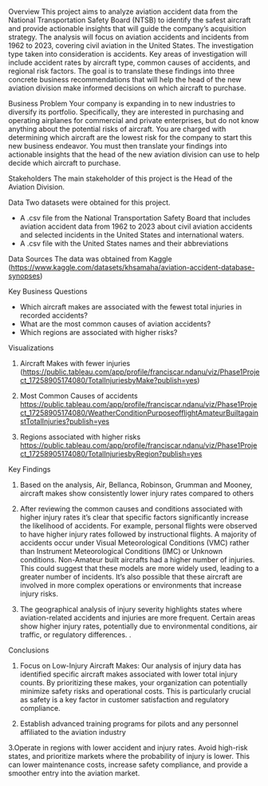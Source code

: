 Overview
This project aims to analyze aviation accident data from the National Transportation Safety Board (NTSB) to identify the safest aircraft and provide actionable insights that will guide the company’s acquisition strategy.
The analysis will focus on aviation accidents and incidents from 1962 to 2023, covering civil aviation in the United States. The investigation type taken into consideration is accidents. Key areas of investigation will include accident rates by aircraft type, common causes of accidents, and regional risk factors. The goal is to translate these findings into three concrete business recommendations that will help the head of the new aviation division make informed decisions on which aircraft to purchase.

Business Problem
Your company is expanding in to new industries to diversify its portfolio. Specifically, they are interested in purchasing and operating airplanes for commercial and private enterprises, but do not know anything about the potential risks of aircraft. You are charged with determining which aircraft are the lowest risk for the company to start this new business endeavor. You must then translate your findings into actionable insights that the head of the new aviation division can use to help decide which aircraft to purchase.

Stakeholders
The main stakeholder of this project is the Head of the Aviation Division.

Data
Two datasets were obtained for this project.
* A .csv file from the National Transportation Safety Board that includes aviation accident data from 1962 to 2023 about civil aviation accidents and selected incidents in the United States and international waters.
* A .csv file with the United States names and their abbreviations

Data Sources
The data was obtained from Kaggle (https://www.kaggle.com/datasets/khsamaha/aviation-accident-database-synopses)

Key Business Questions
* Which aircraft makes are associated with the fewest total injuries in recorded accidents?
* What are the most common causes of aviation accidents?
* Which regions  are associated with higher risks?

Visualizations
1. Aircraft Makes with fewer injuries
(https://public.tableau.com/app/profile/franciscar.ndanu/viz/Phase1Project_17258905174080/TotalInjuriesbyMake?publish=yes)

2. Most Common Causes of accidents
https://public.tableau.com/app/profile/franciscar.ndanu/viz/Phase1Project_17258905174080/WeatherConditionPurposeofflightAmateurBuiltagainstTotalInjuries?publish=yes

3. Regions associated with higher risks
https://public.tableau.com/app/profile/franciscar.ndanu/viz/Phase1Project_17258905174080/TotalInjuriesbyRegion?publish=yes

Key Findings
1. Based on the analysis, Air, Bellanca, Robinson, Grumman and  Mooney, aircraft makes show consistently lower injury rates compared to others

2. After reviewing the common causes and conditions associated with higher injury rates it’s clear that specific factors significantly increase the likelihood of accidents. For example, personal flights were observed to have higher injury rates followed by instructional flights. A majority of accidents occur under Visual Meteorological Conditions (VMC) rather than Instrument Meteorological Conditions (IMC) or Unknown conditions. Non-Amateur built aircrafts had a higher number of injuries. This could suggest that these models are more widely used, leading to a greater number of incidents. It’s also possible that these aircraft are involved in more complex operations or environments that increase injury risks. 

3. The geographical analysis of injury severity highlights states where aviation-related accidents and injuries are more frequent. Certain areas show higher injury rates, potentially due to environmental conditions, air traffic, or regulatory differences.
.

Conclusions
1. Focus on Low-Injury Aircraft Makes: Our analysis of injury data has identified specific aircraft makes associated with lower total injury counts. By prioritizing these makes, your organization can potentially minimize safety risks and operational costs. This is particularly crucial as safety is a key factor in customer satisfaction and regulatory compliance.

2. Establish advanced training programs for pilots and any personnel affiliated to the aviation industry

3.Operate in regions with lower accident and injury rates. Avoid high-risk states, and prioritize markets where the probability of injury is lower. This can lower maintenance costs, increase safety compliance, and provide a smoother entry into the aviation market.


